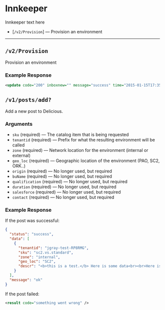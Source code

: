 # Innkeeper

Innkeeper text here

* [`/v2/Provision`] — Provision an environment

---

## `/v2/Provision`

Provision an environment

### Example Response

```xml
<update code="200" inboxnew="" message="success" time="2015-01-15T17:35:48Z"/>
```

## `/v1/posts/add?`

Add a new post to Delicious.

### Arguments

- `sku` (required) — The catalog item that is being requested
- `tenantid` (required) — Prefix for what the resulting environment will be called 
- `zone` (required) — Network location for the environment (internal or external)
- `geo_loc` (required) — Geographic location of the environment (PAO, SC2, ORK..)
- `origin` (required) — No longer used, but required
- `buName` (required) — No longer used, but required
- `qualification` (required) — No longer used, but required
- `duration` (required) — No longer used, but required
- `salesforce` (required) — No longer used, but required
- `contact` (required) — No longer used, but required


### Example Response

If the post was successful:

```json
{
  "status": "success",
  "data": [
    {
      "tenantid": "jgray-test-RP8RMG",
      "sku": "sc2.vs.standard",
      "zone": "internal",
      "geo_loc": "SC2",
      "descr": "<b>this is a test.</b> Here is some data<br><br>Here is some more <b>data.</b>"
    }
  ],
  "message": "ok"
}
```

If the post failed:

```xml
<result code="something went wrong" />
```
